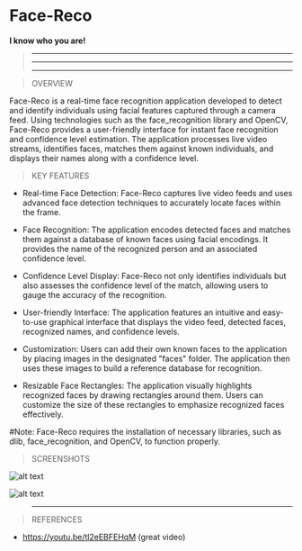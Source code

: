 # Face-Reco
**I know who you are!**
>-------
>------------------------------
>------------------------------------

> OVERVIEW

Face-Reco is a real-time face recognition application developed to detect and identify individuals using facial features captured through a camera feed. Using technologies such as the face_recognition library and OpenCV, Face-Reco provides a user-friendly interface for instant face recognition and confidence level estimation. The application processes live video streams, identifies faces, matches them against known individuals, and displays their names along with a confidence level.

> KEY FEATURES
- Real-time Face Detection: Face-Reco captures live video feeds and uses advanced face detection techniques to accurately locate faces within the frame.

- Face Recognition: The application encodes detected faces and matches them against a database of known faces using facial encodings. It provides the name of the recognized person and an associated confidence level.

- Confidence Level Display: Face-Reco not only identifies individuals but also assesses the confidence level of the match, allowing users to gauge the accuracy of the recognition.

- User-friendly Interface: The application features an intuitive and easy-to-use graphical interface that displays the video feed, detected faces, recognized names, and confidence levels.

- Customization: Users can add their own known faces to the application by placing images in the designated "faces" folder. The application then uses these images to build a reference database for recognition.

- Resizable Face Rectangles: The application visually highlights recognized faces by drawing rectangles around them. Users can customize the size of these rectangles to emphasize recognized faces effectively.

#Note: Face-Reco requires the installation of necessary libraries, such as dlib, face_recognition, and OpenCV,  to function properly.

> SCREENSHOTS

![alt text](https://i.ibb.co/NCTZ5wP/Screenshot-1362.png)

![alt text](https://i.ibb.co/yB2tdZf/Screenshot-1359.png)


>    -------


> REFERENCES
- https://youtu.be/tl2eEBFEHqM (great video)
